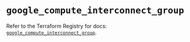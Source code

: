 # `google_compute_interconnect_group`

Refer to the Terraform Registry for docs: [`google_compute_interconnect_group`](https://registry.terraform.io/providers/hashicorp/google/6.50.0/docs/resources/compute_interconnect_group).
